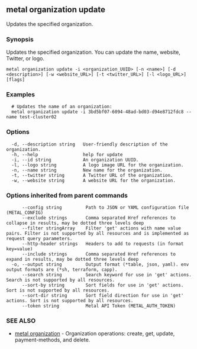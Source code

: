 ## metal organization update

Updates the specified organization.

### Synopsis

Updates the specified organization. You can update the name, website, Twitter, or logo.

```
metal organization update -i <organization_UUID> [-n <name>] [-d <description>] [-w <website_URL>] [-t <twitter_URL>] [-l <logo_URL>] [flags]
```

### Examples

```
  # Updates the name of an organization:
  metal organization update -i 3bd5bf07-6094-48ad-bd03-d94e8712fdc8 --name test-cluster02
```

### Options

```
  -d, --description string   User-friendly description of the organization.
  -h, --help                 help for update
  -i, --id string            An organization UUID.
  -l, --logo string          A logo image URL for the organization.
  -n, --name string          New name for the organization.
  -t, --twitter string       A Twitter URL of the organization.
  -w, --website string       A website URL for the organization.
```

### Options inherited from parent commands

```
      --config string         Path to JSON or YAML configuration file (METAL_CONFIG)
      --exclude strings       Comma separated Href references to collapse in results, may be dotted three levels deep
      --filter stringArray    Filter 'get' actions with name value pairs. Filter is not supported by all resources and is implemented as request query parameters.
      --http-header strings   Headers to add to requests (in format key=value)
      --include strings       Comma separated Href references to expand in results, may be dotted three levels deep
  -o, --output string         Output format (*table, json, yaml). env output formats are (*sh, terraform, capp).
      --search string         Search keyword for use in 'get' actions. Search is not supported by all resources.
      --sort-by string        Sort fields for use in 'get' actions. Sort is not supported by all resources.
      --sort-dir string       Sort field direction for use in 'get' actions. Sort is not supported by all resources.
      --token string          Metal API Token (METAL_AUTH_TOKEN)
```

### SEE ALSO

* [metal organization](metal_organization.md)	 - Organization operations: create, get, update, payment-methods, and delete.


